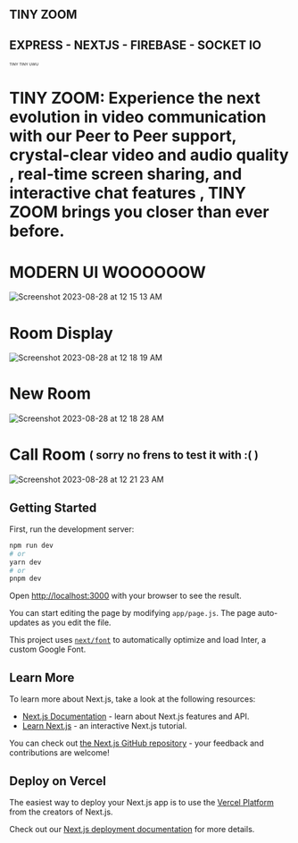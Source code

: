 ## TINY ZOOM


## EXPRESS - NEXTJS - FIREBASE - SOCKET IO



<sub><sup></sup></sub>

<sub><sup><sub><sup>TINY TINY UWU</sup></sub></sup></sub>


# TINY ZOOM: Experience the next evolution in video communication with our Peer to Peer support, crystal-clear video and audio quality , real-time screen sharing, and interactive chat features , TINY ZOOM brings you closer than ever before.

# MODERN  UI  WOOOOOOW
![Screenshot 2023-08-28 at 12 15 13 AM](https://github.com/ogyousef/Tiny-Zoom/assets/83747441/e4a052fb-e238-40a3-b4c7-f1f3e6358500)

# Room Display 
![Screenshot 2023-08-28 at 12 18 19 AM](https://github.com/ogyousef/Tiny-Zoom/assets/83747441/36be2328-efc9-4216-8bf4-26a517777e35)


# New Room 

![Screenshot 2023-08-28 at 12 18 28 AM](https://github.com/ogyousef/Tiny-Zoom/assets/83747441/a21638e4-3df8-4dbd-b243-63cfc92d800a)


# Call Room  <sub><sup>( sorry no frens to test it with :(  ) </sup></sub>

![Screenshot 2023-08-28 at 12 21 23 AM](https://github.com/ogyousef/Tiny-Zoom/assets/83747441/8c03b60a-721b-45b8-8ad8-ad93f1679ea2)

## Getting Started

First, run the development server:

```bash
npm run dev
# or
yarn dev
# or
pnpm dev
```

Open [http://localhost:3000](http://localhost:3000) with your browser to see the result.

You can start editing the page by modifying `app/page.js`. The page auto-updates as you edit the file.

This project uses [`next/font`](https://nextjs.org/docs/basic-features/font-optimization) to automatically optimize and load Inter, a custom Google Font.

## Learn More

To learn more about Next.js, take a look at the following resources:

- [Next.js Documentation](https://nextjs.org/docs) - learn about Next.js features and API.
- [Learn Next.js](https://nextjs.org/learn) - an interactive Next.js tutorial.

You can check out [the Next.js GitHub repository](https://github.com/vercel/next.js/) - your feedback and contributions are welcome!

## Deploy on Vercel

The easiest way to deploy your Next.js app is to use the [Vercel Platform](https://vercel.com/new?utm_medium=default-template&filter=next.js&utm_source=create-next-app&utm_campaign=create-next-app-readme) from the creators of Next.js.

Check out our [Next.js deployment documentation](https://nextjs.org/docs/deployment) for more details.
